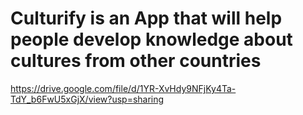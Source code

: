 # Culturify is an App that will help people develop knowledge about cultures from other countries

https://drive.google.com/file/d/1YR-XvHdy9NFjKy4Ta-TdY_b6FwU5xGjX/view?usp=sharing
